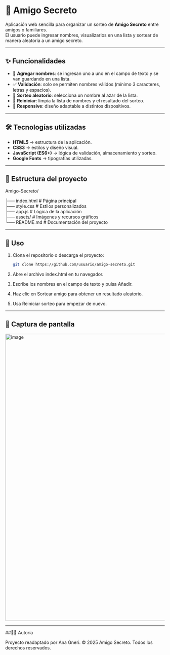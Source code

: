 # 🎁 Amigo Secreto

Aplicación web sencilla para organizar un sorteo de **Amigo Secreto** entre amigos o familiares.  
El usuario puede ingresar nombres, visualizarlos en una lista y sortear de manera aleatoria a un amigo secreto.

---

## ✨ Funcionalidades

- 📌 **Agregar nombres**: se ingresan uno a uno en el campo de texto y se van guardando en una lista.  
- ✅ **Validación**: solo se permiten nombres válidos (mínimo 3 caracteres, letras y espacios).  
- 🎲 **Sorteo aleatorio**: selecciona un nombre al azar de la lista.  
- 🔄 **Reiniciar**: limpia la lista de nombres y el resultado del sorteo.  
- 📱 **Responsive**: diseño adaptable a distintos dispositivos.  

---

## 🛠️ Tecnologías utilizadas

- **HTML5** → estructura de la aplicación.  
- **CSS3** → estilos y diseño visual.  
- **JavaScript (ES6+)** → lógica de validación, almacenamiento y sorteo.  
- **Google Fonts** → tipografías utilizadas.  

---

## 📂 Estructura del proyecto

Amigo-Secreto/

├── index.html   # Página principal  
├── style.css    # Estilos personalizados  
├── app.js       # Lógica de la aplicación  
├── assets/      # Imágenes y recursos gráficos  
└── README.md    # Documentación del proyecto

---

## 🚀 Uso

1. Clona el repositorio o descarga el proyecto:  
   ```bash
   git clone https://github.com/usuario/amigo-secreto.git
2. Abre el archivo index.html en tu navegador.

3. Escribe los nombres en el campo de texto y pulsa Añadir.

4. Haz clic en Sortear amigo para obtener un resultado aleatorio.

5. Usa Reiniciar sorteo para empezar de nuevo.

---

## 📸 Captura de pantalla

<img width="743" height="906" alt="image" src="https://github.com/user-attachments/assets/48da7f0c-9385-4917-8296-6a8fbe0f133b" />

---

##👩‍💻 Autoría

Proyecto readaptado por Ana Gneri.
© 2025 Amigo Secreto. Todos los derechos reservados.

